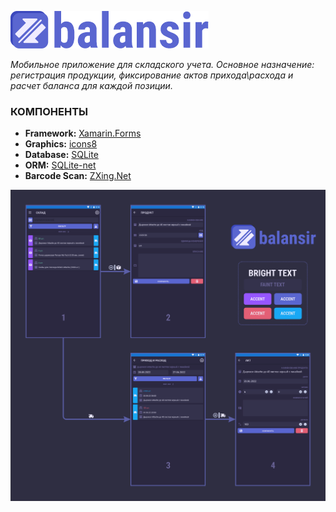 ![](docs/logo_with_name.png)

*Мобильное приложение для складского учета. Основное назначение: регистрация продукции, фиксирование актов прихода\расхода и расчет баланса для каждой позиции.*

### КОМПОНЕНТЫ
- **Framework:** [Xamarin.Forms](https://docs.microsoft.com/en-us/xamarin/get-started/what-is-xamarin-forms)
- **Graphics:** [icons8](https://icons8.com/)
- **Database:** [SQLite](https://www.sqlite.org/)
- **ORM:** [SQLite-net](https://github.com/praeclarum/sqlite-net)
- **Barcode Scan:** [ZXing.Net](https://github.com/micjahn/ZXing.Net)

![](docs/ui_map.png)